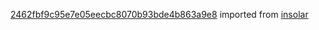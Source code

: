 [2462fbf9c95e7e05eecbc8070b93bde4b863a9e8](https://github.com/insolar/insolar/commit/2462fbf9c95e7e05eecbc8070b93bde4b863a9e8) imported from [insolar](https://github.com/insolar/insolar)
